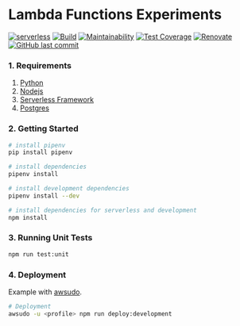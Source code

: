 # Lambda Functions Experiments

[![serverless](http://public.serverless.com/badges/v3.svg)](http://www.serverless.com)
[![Build](https://github.com/rribeiro1/lambda-functions-actions/actions/workflows/pipeline.yml/badge.svg)](https://github.com/rribeiro1/lambda-functions-actions/actions/workflows/pipeline.yml)
[![Maintainability](https://api.codeclimate.com/v1/badges/c1c06d7c884bf48be751/maintainability)](https://codeclimate.com/github/rribeiro1/lambda-functions-actions/maintainability)
[![Test Coverage](https://api.codeclimate.com/v1/badges/c1c06d7c884bf48be751/test_coverage)](https://codeclimate.com/github/rribeiro1/lambda-functions-actions/test_coverage)
[![Renovate](https://img.shields.io/badge/renovate-enabled-brightgreen.svg)](https://renovatebot.com)
<a href="https://github.com/rribeiro1/lambda-functions-actions/commits/main"><img alt="GitHub last commit" src="https://img.shields.io/github/last-commit/rribeiro1/lambda-functions-actions?color=ffc30b"></a>

### 1. Requirements

1. [Python](https://www.python.org/downloads/)
2. [Nodejs](https://nodejs.org/en/)
3. [Serverless Framework](https://serverless.com/framework/docs/providers/aws/guide/installation/)
4. [Postgres](https://www.postgresql.org/)

### 2. Getting Started

```bash
# install pipenv
pip install pipenv

# install dependencies
pipenv install

# install development dependencies
pipenv install --dev

# install dependencies for serverless and development
npm install
```

### 3. Running Unit Tests

```bash
npm run test:unit
```

### 4. Deployment

Example with [awsudo](https://pypi.org/project/awsudo/).

```bash
# Deployment
awsudo -u <profile> npm run deploy:development
```
